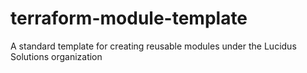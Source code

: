 # terraform-module-template
A standard template for creating reusable modules under the Lucidus Solutions organization
